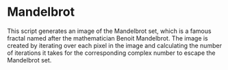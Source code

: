 # Mandelbrot
This script generates an image of the Mandelbrot set, which is a famous fractal named after the mathematician Benoit Mandelbrot. The image is created by iterating over each pixel in the image and calculating the number of iterations it takes for the corresponding complex number to escape the Mandelbrot set. 
